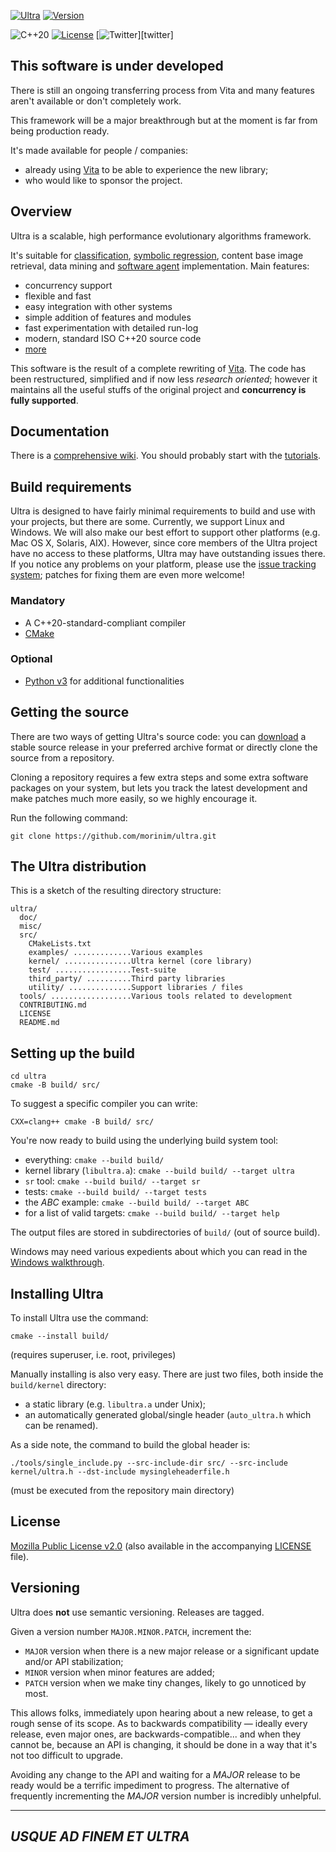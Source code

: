 [![Ultra](https://github.com/morinim/ultra/wiki/img/logo.png)][homepage]
[![Version](https://img.shields.io/github/tag/morinim/ultra.svg)][releases]

![C++20](https://img.shields.io/badge/c%2B%2B-20-blue.svg)
[![License](https://img.shields.io/badge/license-MPLv2-blue.svg)][mpl2]
[![Twitter](https://img.shields.io/twitter/url/https/github.com/morinim/ultra.svg?style=social)][twitter]

## This software is under developed ##
There is still an ongoing transferring process from Vita and many features aren't available or don't completely work.

This framework will be a major breakthrough but at the moment is far from being production ready.

It's made available for people / companies:
- already using [Vita][vita] to be able to experience the new library;
- who would like to sponsor the project.

## Overview ##

Ultra is a scalable, high performance evolutionary algorithms framework.

It's suitable for [classification][classification], [symbolic regression][sr], content base image retrieval, data mining and [software agent][agent] implementation. Main features:

- concurrency support
- flexible and fast
- easy integration with other systems
- simple addition of features and modules
- fast experimentation with detailed run-log
- modern, standard ISO C++20 source code
- [more][features]

This software is the result of a complete rewriting of [Vita][vita]. The code has been restructured, simplified and if now less *research oriented*; however it maintains all the useful stuffs of the original project and **concurrency is fully supported**.


## Documentation ##

There is a [comprehensive wiki][wiki]. You should probably start with the [tutorials][tutorials].

## Build requirements ##

Ultra is designed to have fairly minimal requirements to build and use with your projects, but there are some. Currently, we support Linux and Windows. We will also make our best effort to support other platforms (e.g. Mac OS X, Solaris, AIX).
However, since core members of the Ultra project have no access to these platforms, Ultra may have outstanding issues there. If you notice any problems on your platform, please use the
[issue tracking system][issue]; patches for fixing them are even more welcome!

### Mandatory ###

* A C++20-standard-compliant compiler
* [CMake][cmake]

### Optional ###

* [Python v3][python] for additional functionalities

## Getting the source ##

There are two ways of getting Ultra's source code: you can [download][download] a stable source release in your preferred archive format or directly clone the source from a repository.

Cloning a repository requires a few extra steps and some extra software packages on your system, but lets you track the latest development and make patches much more easily, so we highly encourage it.

Run the following command:

```
git clone https://github.com/morinim/ultra.git
```

## The Ultra distribution ##

This is a sketch of the resulting directory structure:
```
ultra/
  doc/
  misc/
  src/
    CMakeLists.txt
    examples/ .............Various examples
    kernel/ ...............Ultra kernel (core library)
    test/ .................Test-suite
    third_party/ ..........Third party libraries
    utility/ ..............Support libraries / files
  tools/ ..................Various tools related to development
  CONTRIBUTING.md
  LICENSE
  README.md
```

## Setting up the build ##

```shell
cd ultra
cmake -B build/ src/
```

To suggest a specific compiler you can write:

```shell
CXX=clang++ cmake -B build/ src/
```

You're now ready to build using the underlying build system tool:

* everything: `cmake --build build/`
* kernel library (`libultra.a`): `cmake --build build/ --target ultra`
* `sr` tool: `cmake --build build/ --target sr`
* tests: `cmake --build build/ --target tests`
* the *ABC* example: `cmake --build build/ --target ABC`
* for a list of valid targets: `cmake --build build/ --target help`

The output files are stored in subdirectories of `build/` (out of source build).

Windows may need various expedients about which you can read in the [Windows walkthrough][windows].

## Installing Ultra ##

To install Ultra use the command:

```shell
cmake --install build/
```
(requires superuser, i.e. root, privileges)

Manually installing is also very easy. There are just two files, both inside the `build/kernel` directory:

- a static library (e.g. `libultra.a` under Unix);
- an automatically generated global/single header (`auto_ultra.h` which can be renamed).

As a side note, the command to build the global header is:

```shell
./tools/single_include.py --src-include-dir src/ --src-include kernel/ultra.h --dst-include mysingleheaderfile.h
```
(must be executed from the repository main directory)

## License ##

[Mozilla Public License v2.0][mpl2] (also available in the accompanying [LICENSE][license] file).

## Versioning ##

Ultra does **not** use semantic versioning. Releases are tagged.

Given a version number `MAJOR.MINOR.PATCH`, increment the:

- `MAJOR` version when there is a new major release or a significant update and/or API stabilization;
- `MINOR` version when minor features are added;
- `PATCH` version when we make tiny changes, likely to go unnoticed by most.

This allows folks, immediately upon hearing about a new release, to get a rough sense of its scope. As to backwards compatibility — ideally every release, even major ones, are backwards-compatible... and when they cannot be, because an API is changing, it should be done in a way that it's not too difficult to upgrade.

Avoiding any change to the API and waiting for a *MAJOR* release to be ready would be a terrific impediment to progress. The alternative of frequently incrementing the *MAJOR* version number is incredibly unhelpful.

---
*USQUE AD FINEM ET ULTRA*
---

[agent]: https://github.com/morinim/ultra
[cii]: https://bestpractices.coreinfrastructure.org/projects/1012
[classification]: https://github.com/morinim/ultra
[cmake]: https://cmake.org/
[download]: https://github.com/morinim/ultra/archive/master.zip
[eos]: https://www.eosdev.it/
[features]: https://github.com/morinim/ultra/wiki/features
[homepage]: https://github.com/morinim/ultra
[issue]: https://github.com/morinim/ultra/issues
[license]: https://github.com/morinim/ultra/blob/master/LICENSE
[mpl2]: https://www.mozilla.org/MPL/2.0/
[python]: https://www.python.org/
[releases]: https://github.com/morinim/ultra/releases
[sr]: https://github.com/morinim/ultra
[tutorials]: https://github.com/morinim/ultra/wiki/tutorials
[vita]: https://github.com/morinim/vita
[wiki]: https://github.com/morinim/ultra/wiki
[windows]: https://github.com/morinim/ultra/wiki/win_build
